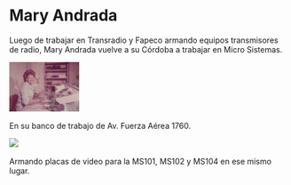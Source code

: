 Mary Andrada
===

Luego de trabajar en Transradio y Fapeco armando equipos transmisores de radio, Mary Andrada vuelve a su Córdoba a trabajar en Micro Sistemas.

<img src="mary_andrada_fza_aerea_1.jpg" width="25%">

En su banco de trabajo de Av. Fuerza Aérea 1760.

<img src="mary_andrada_fza_aerea_2.jpg" width="25%">

Armando placas de video para la MS101, MS102 y MS104 en ese mismo lugar.

